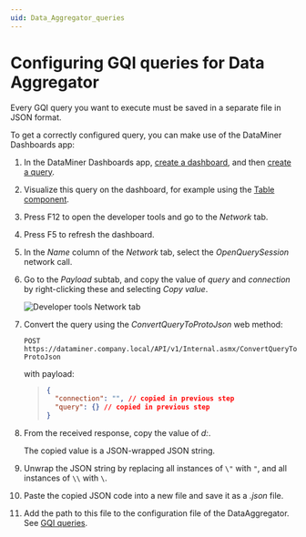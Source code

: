 ```yaml
---
uid: Data_Aggregator_queries
---
```


# Configuring GQI queries for Data Aggregator

Every GQI query you want to execute must be saved in a separate file in JSON format.

To get a correctly configured query, you can make use of the DataMiner Dashboards app:

1. In the DataMiner Dashboards app, [create a dashboard](xref:Creating_a_completely_new_dashboard), and then [create a query](xref:Configuring_GQI_feeds).

1. Visualize this query on the dashboard, for example using the [Table component](xref:DashboardTable).

1. Press F12 to open the developer tools and go to the *Network* tab.

1. Press F5 to refresh the dashboard.

1. In the *Name* column of the *Network* tab, select the *OpenQuerySession* network call.

1. Go to the *Payload* subtab, and copy the value of *query* and *connection* by right-clicking these and selecting *Copy value*.

   ![Developer tools Network tab](~/user-guide/images/DataAggregatorCopyQuery.png)

1. Convert the query using the *ConvertQueryToProtoJson* web method:

   `POST https://dataminer.company.local/API/v1/Internal.asmx/ConvertQueryToProtoJson`

   with payload:

   > ``` json
   > {
   >   "connection": "", // copied in previous step
   >   "query": {} // copied in previous step
   > }
   > ```

1. From the received response, copy the value of *d:*.

   The copied value is a JSON-wrapped JSON string.

1. Unwrap the JSON string by replacing all instances of  `\"` with `"`, and all instances of `\\` with `\`.

1. Paste the copied JSON code into a new file and save it as a *.json* file.

1. Add the path to this file to the configuration file of the DataAggregator. See [GQI queries](xref:Data_Aggregator_settings#gqi-queries).
